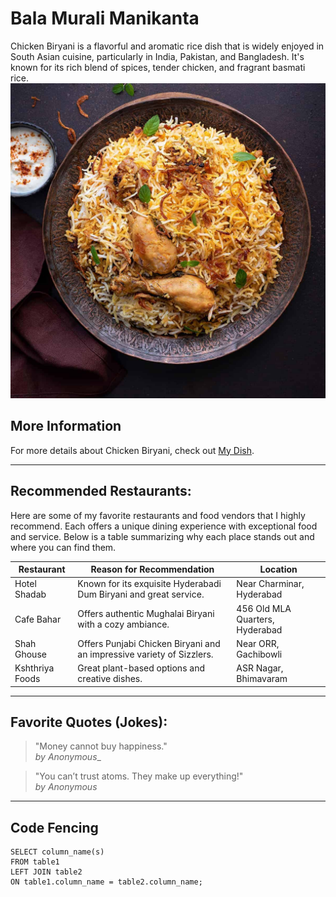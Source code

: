 # Bala Murali Manikanta
Chicken Biryani is a flavorful and aromatic rice dish that is widely enjoyed in South Asian cuisine, particularly in India, Pakistan, and Bangladesh. It's known for its rich blend of spices, tender chicken, and fragrant basmati rice.
![Chicken Biryani](https://github.com/bmwolveriney/Yalla/blob/main/Chicken-Biryani.jpg)
## More Information

For more details about Chicken Biryani, check out [My Dish](MyDish.md).


---

## Recommended Restaurants:

Here are some of my favorite restaurants and food vendors that I highly recommend. Each offers a unique dining experience with exceptional food and service. Below is a table summarizing why each place stands out and where you can find them.

| Restaurant        | Reason for Recommendation                    | Location            |
|-------------------|----------------------------------------------|----------------------|
| Hotel Shadab      | Known for its exquisite Hyderabadi Dum Biryani and great service. | Near Charminar, Hyderabad |
| Cafe Bahar     | Offers authentic Mughalai Biryani with a cozy ambiance. | 456 Old MLA Quarters, Hyderabad |
| Shah Ghouse      |  Offers Punjabi Chicken Biryani and an impressive variety of Sizzlers. | Near ORR, Gachibowli |
| Kshthriya Foods  | Great plant-based options and creative dishes. | ASR Nagar, Bhimavaram |

---

## Favorite Quotes (Jokes):

> "Money cannot buy happiness."  
> _by Anonymous__

> "You can’t trust atoms. They make up everything!"  
> _by Anonymous_

---
## Code Fencing

```
SELECT column_name(s)
FROM table1
LEFT JOIN table2
ON table1.column_name = table2.column_name;
```